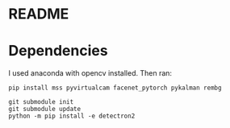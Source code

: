 # README

# Dependencies

I used anaconda with opencv installed. Then ran:

    pip install mss pyvirtualcam facenet_pytorch pykalman rembg

    git submodule init
    git submodule update
    python -m pip install -e detectron2
